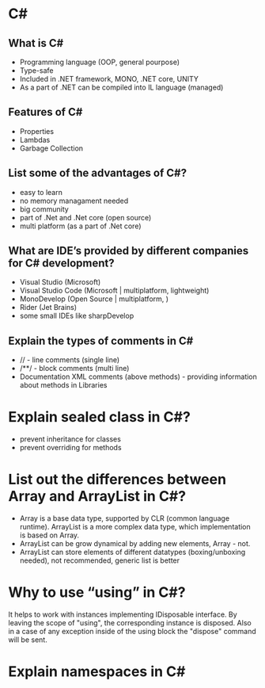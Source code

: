 # C#

## What is C#

* Programming language (OOP, general pourpose)
* Type-safe
* Included in .NET framework, MONO, .NET core, UNITY
* As a part of .NET can be compiled into IL language (managed)

## Features of C#

* Properties
* Lambdas
* Garbage Collection

## List some of the advantages of C#?

* easy to learn
* no memory managament needed
* big community
* part of .Net and .Net core (open source)
* multi platform (as a part of .Net core)

## What are IDE’s provided by different companies for C# development?

* Visual Studio (Microsoft)
* Visual Studio Code (Microsoft | multiplatform, lightweight)
* MonoDevelop (Open Source | multiplatform, )
* Rider (Jet Brains)
* some small IDEs like sharpDevelop

## Explain the types of comments in C#

* // - line comments (single line)
* \/\*\*\/ - block comments (multi line)
* Documentation XML comments (above methods) - providing information about methods in Libraries

# Explain sealed class in C#?

* prevent inheritance for classes
* prevent overriding for methods

#  List out the differences between Array and ArrayList in C#?

* Array is a base data type, supported by CLR (common language runtime). ArrayList is a more complex data type, which implementation is based on Array. 
* ArrayList can be grow dynamical by adding new elements, Array - not.
* ArrayList can store elements of different datatypes (boxing/unboxing needed), not recommended, generic list is better

# Why to use “using” in C#?

It helps to work with instances implementing IDisposable interface. By leaving the scope of "using", the corresponding instance is disposed. Also in a case of any exception inside of the using block the "dispose" command will be sent.

# Explain namespaces in C#

